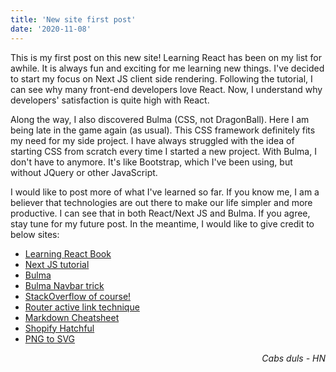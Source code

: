 ```yaml
---
title: 'New site first post'
date: '2020-11-08'
---
```


This is my first post on this new site! Learning React has been on my list for awhile. It is always fun and exciting for me learning new things. I've decided to start my focus on Next JS client side rendering. Following the tutorial, I can see why many front-end developers love React. Now, I understand why developers' satisfaction is quite high with React.

Along the way, I also discovered Bulma (CSS, not DragonBall). Here I am being late in the game again (as usual). This CSS framework definitely fits my need for my side project. I have always struggled with the idea of starting CSS from scratch every time I started a new project. With Bulma, I don't have to anymore. It's like Bootstrap, which I've been using, but without JQuery or other JavaScript.

I would like to post more of what I've learned so far. If you know me, I am a believer that technologies are out there to make our life simpler and more productive. I can see that in both React/Next JS and Bulma. If you agree, stay tune for my future post. In the meantime, I would like to give credit to below sites:

- <a target="blank" href="https://www.oreilly.com/library/view/learning-react-2nd/9781492051718/">Learning React Book</a>
- <a target="blank" href="https://nextjs.org/learn/basics/create-nextjs-app">Next JS tutorial</a>
- <a target="blank" href="https://bulma.io/">Bulma</a>
- <a target="blank" href="https://dev.to/eclecticcoding/bulma-navbar-toogle-with-react-hooks-18ek">Bulma Navbar trick</a>
- <a target="blank" href="https://stackoverflow.com/questions/53262263/target-active-link-when-the-route-is-active-in-next-js">StackOverflow of course!</a>
- <a target="blank" href="https://flaviocopes.com/nextjs-active-link/">Router active link technique</a>
- <a target="blank" href="https://www.markdownguide.org/cheat-sheet/">Markdown Cheatsheet</a>
- <a target="blank" href="https://hatchful.shopify.com/">Shopify Hatchful</a>
- <a target="blank" href="https://www.pngtosvg.com/">PNG to SVG</a>

<p style='text-align: right;'><em>Cabs duls - HN</em></p>
